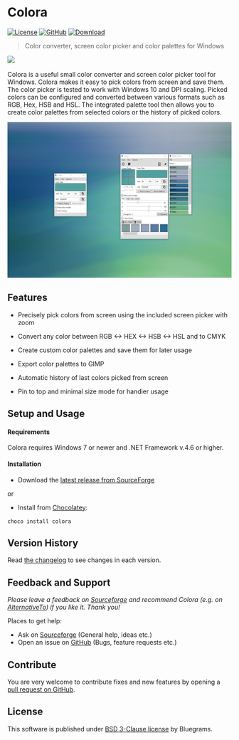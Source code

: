 # Colora

[![License](https://img.shields.io/github/license/bluegrams/colora.svg)](https://github.com/bluegrams/colora/blob/master/LICENSE.txt)
[![GitHub](https://img.shields.io/github/tag/bluegrams/colora.svg)](https://github.com/bluegrams/colora)
[![Download](https://img.shields.io/sourceforge/dm/colora.svg)](https://sourceforge.net/projects/colora/files/)

> Color converter, screen color picker and color palettes for Windows

[![](https://a.fsdn.com/con/app/sf-download-button)](https://sourceforge.net/projects/colora/files/)

Colora is a useful small color converter and screen color picker tool for Windows. Colora makes it easy to pick colors from screen and save them.
The color picker is tested to work with Windows 10 and DPI scaling. Picked colors can be configured and converted between various formats such as
RGB, Hex, HSB and HSL. The integrated palette tool then allows you to create color palettes from selected colors or the history of picked colors.

<p align="center">
<img src="img/colora_modes_small.png" height="350px">
</p>

## Features

- Precisely pick colors from screen using the included screen picker with zoom

- Convert any color between RGB <-> HEX <-> HSB <-> HSL and to CMYK

- Create custom color palettes and save them for later usage

- Export color palettes to GIMP

- Automatic history of last colors picked from screen

- Pin to top and minimal size mode for handier usage

## Setup and Usage

#### Requirements

Colora requires Windows 7 or newer and .NET Framework v.4.6 or higher.

#### Installation

- Download the [latest release from SourceForge](https://sourceforge.net/projects/colora/files/)

or

- Install from [Chocolatey](https://chocolatey.org):
```
choco install colora
```

## Version History

Read [the changelog](https://github.com/bluegrams/colora/blob/master/Changelog.md) to see changes in each version.

## Feedback and Support

_Please leave a feedback on [Sourceforge](https://sourceforge.net/p/colora/reviews) and
	recommend Colora (e.g. on [AlternativeTo](https://alternativeto.net/software/colora/)) if you like it. Thank you!_

Places to get help:

- Ask on [Sourceforge](https://sourceforge.net/p/colora/discussion/) (General help, ideas etc.)
- Open an issue on [GitHub](https://github.com/bluegrams/colora/issues) (Bugs, feature requests etc.)

## Contribute

You are very welcome to contribute fixes and new features by opening a
[pull request on GitHub](https://github.com/bluegrams/colora/pulls).

## License

This software is published under [BSD 3-Clause license](LICENSE.txt) by Bluegrams.
